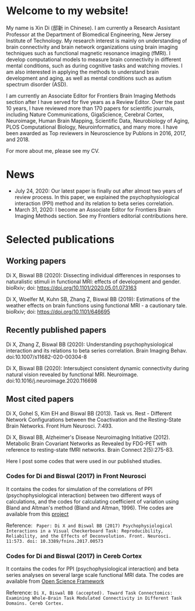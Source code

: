 # Welcome to my website!

My name is Xin Di (邸新 in Chinese). I am currently a Research Assistant Professor at the Department of Biomedical Engineering, New Jersey Institute of Technology. My research interest is mainly on understanding of brain connectivity and brain network organizations using brain imaging techniques such as functional magnetic resonance imaging (fMRI). I develop computational models to measure brain connectivity in different mental conditions, such as during cognitive tasks and watching movies. I am also interested in applying the methods to understand brain development and aging, as well as mental conditions such as autism spectrum disorder (ASD). 

I am currently an Associate Editor for Frontiers Brain Imaging Methods section after I have served for five years as a Review Editor. Over the past 10 years, I have reviewed more than 170 papers for scientific journals, including Nature Communications, GigaScience, Cerebral Cortex, Neuroimage, Human Brain Mapping, Scientific Data, Neurobiology of Aging, PLOS Computational Biology,  Neuroinformatics, and many more. I have been awarded as Top reviewers in Neuroscience by Publons in 2016, 2017, and 2018. 

For more about me, please see my CV.

# News
* July 24, 2020: Our latest paper is finally out after almost two years of review process. In this paper, we explained the psychophysiological interaction (PPI) method and its relation to beta series correlation.
* March 31, 2020: I become an Associate Editor for Frontiers Brain Imaging Methods section. See my Frontiers editorial contributions here.

# Selected publications
## Working papers
Di X, Biswal BB (2020): Dissecting individual differences in responses to naturalistic stimuli in functional MRI: effects of development and gender. bioRxiv; doi: https://doi.org/10.1101/2020.05.01.073163

Di X, Woelfer M, Kuhn SB, Zhang Z, Biswal BB (2019): Estimations of the weather effects on brain functions using functional MRI - a cautionary tale. bioRxiv; doi: https://doi.org/10.1101/646695 

## Recently published papers
Di X, Zhang Z, Biswal BB (2020): Understanding psychophysiological interaction and its relations to beta series correlation. Brain Imaging Behav. doi:10.1007/s11682-020-00304-8

Di X, Biswal BB (2020): Intersubject consistent dynamic connectivity during natural vision revealed by functional MRI. Neuroimage. doi:10.1016/j.neuroimage.2020.116698 

## Most cited papers
Di X, Gohel S, Kim EH and Biswal BB (2013). Task vs. Rest - Different Network Configurations between the Coactivation and the Resting-State Brain Networks. Front Hum Neurosci. 7:493. 

Di X, Biswal BB, Alzheimer's Disease Neuroimaging Initiative (2012). Metabolic Brain Covariant Networks as Revealed by FDG-PET with reference to resting-state fMRI networks. Brain Connect 2(5):275-83. 


Here I post some codes that were used in our published studies. 

### Codes for Di and Biswal (2017) in Front Neurosci
It contains the codes for simulation of the correlations of PPI (psychophysiological interaction) between two different ways of calculations, and the codes for calculating coefficient of variation using Bland and Altman's method (Bland and Altman, 1996). THe codes are available from this [project](https://github.com/dixy0/PPI_correlation_demo)

Reference: 
``` Paper: Di X and Biswal BB (2017) Psychophysiological Interactions in a Visual Checkerboard Task: Reproducibility, Reliability, and the Effects of Deconvolution. Front. Neurosci. 11:573. doi: 10.3389/fnins.2017.00573```

### Codes for Di and Biswal (2017) in Cereb Cortex
It contains the codes for PPI (psychophysiological interaction) and beta series analyses on several large scale functional MRI data. The codes are available from [Open Science Framework](osf.io/dka6g)

Reference:
```Di X, Biswal BB (accepted). Toward Task Connectomics: Examining Whole-Brain Task Modulated Connectivity in Different Task Domains. Cereb Cortex.```

